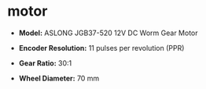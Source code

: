 # motor

- **Model:** ASLONG JGB37-520 12V DC Worm Gear Motor

- **Encoder Resolution:** 11 pulses per revolution (PPR)

- **Gear Ratio:** 30:1

- **Wheel Diameter:** 70 mm